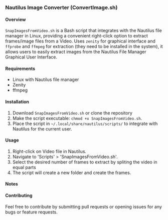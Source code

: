 ### Nautilus Image Converter (ConvertImage.sh)

#### Overview
`SnapImagesFromVideo.sh` is a Bash script that integrates with the Nautilus file manager in Linux, providing a convenient right-click option to extract frames/image files from a Video. Uses `zenity` for graphical interface and `ffprobe` and `ffmpeg` for extraction (they need to be installed in the system), it allows users to easily extract images from the Nautilus File Manager Graphical User Interface.

#### Requirements
- Linux with Nautilus file manager
- Zenity
- ffmpeg

#### Installation
1. Download `SnapImagesFromVideo.sh` or clone the repository
2. Make the script executable: `chmod +x SnapImagesFromVideo.sh`.
3. Place the script in `~/.local/share/nautilus/scripts/` to integrate with Nautilus for the current user.

#### Usage
1. Right-click on Video file in Nautilus.
2. Navigate to 'Scripts' > 'SnapImagesFromVideo.sh'.
3. Select the desired number of frames to extract by spliting the video in equal parts
4. The script will create a new folder and create the frames.

#### Notes

#### Contributing
Feel free to contribute by submitting pull requests or opening issues for any bugs or feature requests.
